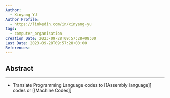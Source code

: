 ```yaml
---
Author:
  - Xinyang YU
Author Profile:
  - https://linkedin.com/in/xinyang-yu
tags:
  - computer_organisation
Creation Date: 2023-09-28T09:57:28+08:00
Last Date: 2023-09-28T09:57:28+08:00
References:
---
```

## Abstract 
---
- Translate Programming Language codes to [[Assembly language]] codes or [[Machine Codes]]